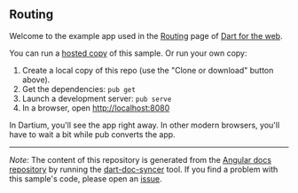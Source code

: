 ## Routing

Welcome to the example app used in the
[Routing](https://webdev.dartlang.org/angular/guide/router) page
of [Dart for the web](https://webdev.dartlang.org).

You can run a [hosted copy](https://webdev.dartlang.org/examples/router) of this
sample. Or run your own copy:

1. Create a local copy of this repo (use the "Clone or download" button above).
2. Get the dependencies: `pub get`
3. Launch a development server: `pub serve`
4. In a browser, open [http://localhost:8080](http://localhost:8080)

In Dartium, you'll see the app right away. In other modern browsers,
you'll have to wait a bit while pub converts the app.

---

*Note:* The content of this repository is generated from the
[Angular docs repository][docs repo] by running the
[dart-doc-syncer](//github.com/dart-lang/dart-doc-syncer) tool.
If you find a problem with this sample's code, please open an [issue][].

[docs repo]: //github.com/dart-lang/site-webdev/tree/4.x/examples/ng/doc/router
[issue]: //github.com/dart-lang/site-webdev/issues/new?title=[4.x]%20examples/ng/doc/router
